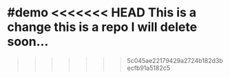 #demo
<<<<<<< HEAD
This is a change
this is a repo I will delete soon...
=======

>>>>>>> 5c045ae22179429a2724b182d3becfb91a5182c5
